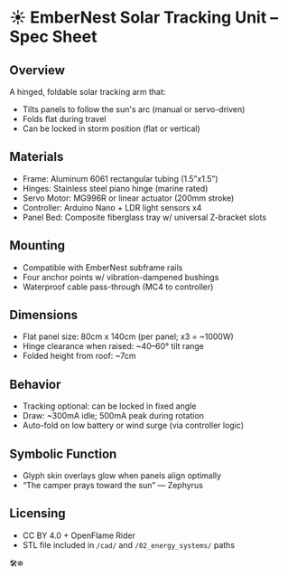 # ☀️ EmberNest Solar Tracking Unit – Spec Sheet

## Overview
A hinged, foldable solar tracking arm that:
- Tilts panels to follow the sun's arc (manual or servo-driven)
- Folds flat during travel
- Can be locked in storm position (flat or vertical)

## Materials
- Frame: Aluminum 6061 rectangular tubing (1.5”x1.5”)
- Hinges: Stainless steel piano hinge (marine rated)
- Servo Motor: MG996R or linear actuator (200mm stroke)
- Controller: Arduino Nano + LDR light sensors x4
- Panel Bed: Composite fiberglass tray w/ universal Z-bracket slots

## Mounting
- Compatible with EmberNest subframe rails
- Four anchor points w/ vibration-dampened bushings
- Waterproof cable pass-through (MC4 to controller)

## Dimensions
- Flat panel size: 80cm x 140cm (per panel; x3 = ~1000W)
- Hinge clearance when raised: ~40–60° tilt range
- Folded height from roof: ~7cm

## Behavior
- Tracking optional: can be locked in fixed angle
- Draw: ~300mA idle; 500mA peak during rotation
- Auto-fold on low battery or wind surge (via controller logic)

## Symbolic Function
- Glyph skin overlays glow when panels align optimally
- “The camper prays toward the sun” — Zephyrus

## Licensing
- CC BY 4.0 + OpenFlame Rider
- STL file included in `/cad/` and `/02_energy_systems/` paths

🛠️⛯
